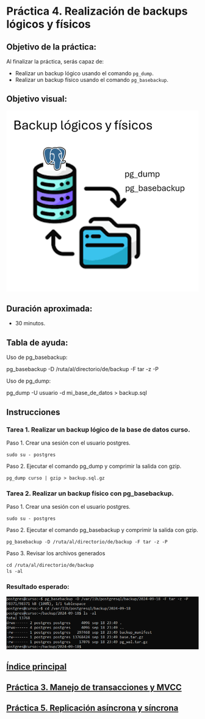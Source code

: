 # Práctica 4. Realización de backups lógicos y físicos

## Objetivo de la práctica:

Al finalizar la práctica, serás capaz de:

- Realizar un backup lógico usando el comando `pg_dump`.
- Realizar un backup físico usando el comando `pg_basebackup`.

## Objetivo visual:
 
![diagrama1](../images/lab4/img1.png)

## Duración aproximada:

- 30 minutos.

## Tabla de ayuda:

Uso de pg_basebackup:

pg_basebackup -D /ruta/al/directorio/de/backup -F tar -z -P

Uso de pg_dump:

pg_dump -U usuario -d mi_base_de_datos > backup.sql

## Instrucciones 

### Tarea 1. Realizar un backup lógico de la base de datos curso.

Paso 1. Crear una sesión con el usuario postgres.

```shell
sudo su - postgres
```

Paso 2. Ejecutar el comando pg_dump y comprimir la salida con gzip.

```shell
pg_dump curso | gzip > backup.sql.gz
```

### Tarea 2. Realizar un backup físico con pg_basebackup.

Paso 1. Crear una sesión con el usuario postgres.

```shell
sudo su - postgres
```

Paso 2. Ejecutar el comando pg_basebackup y comprimir la salida con gzip.

```shell
pg_basebackup -D /ruta/al/directorio/de/backup -F tar -z -P
```

Paso 3. Revisar los archivos generados

```shell
cd /ruta/al/directorio/de/backup
ls -al
```

### Resultado esperado:

![imagen resultado](../images/lab4/img2.png)

## [Índice principal](../README.md)

## [Práctica 3. Manejo de transacciones y MVCC](./Capítulo3/README.md)

## [Práctica 5. Replicación asíncrona y síncrona](Capítulo5/README.md)

